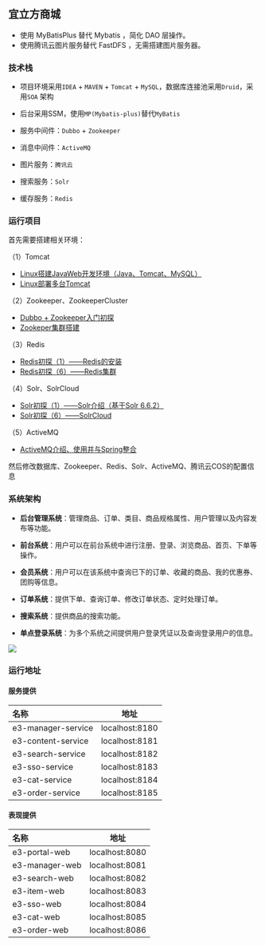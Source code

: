 ## 宜立方商城

- 使用 MyBatisPlus 替代 Mybatis ，简化 DAO 层操作。
- 使用腾讯云图片服务替代 FastDFS ，无需搭建图片服务器。

### 技术栈

- 项目环境采用`IDEA` + `MAVEN` + `Tomcat` + `MySQL`，数据库连接池采用`Druid`，采用`SOA` 架构

- 后台采用SSM，使用`MP(Mybatis-plus)`替代`MyBatis`

- 服务中间件：`Dubbo` + `Zookeeper`

- 消息中间件：`ActiveMQ`

- 图片服务：`腾讯云`

- 搜索服务：`Solr`

- 缓存服务：`Redis`

### 运行项目

首先需要搭建相关环境：

（1）Tomcat
- [Linux搭建JavaWeb开发环境（Java、Tomcat、MySQL）](https://blog.csdn.net/yuanlaijike/article/details/78877830)
- [Linux部署多台Tomcat](https://blog.csdn.net/yuanlaijike/article/details/79692794)
 
（2）Zookeeper、ZookeeperCluster
- [Dubbo + Zookeeper入门初探](https://blog.csdn.net/yuanlaijike/article/details/79654183)
- [Zookeper集群搭建](https://blog.csdn.net/yuanlaijike/article/details/79916792)

（3）Redis
- [Redis初探（1）——Redis的安装](https://blog.csdn.net/yuanlaijike/article/details/79383242)
- [Redis初探（6）——Redis集群](https://blog.csdn.net/yuanlaijike/article/details/79860099)

（4）Solr、SolrCloud
- [Solr初探（1）——Solr介绍（基于Solr 6.6.2）](https://blog.csdn.net/yuanlaijike/article/details/79465627)
- [Solr初探（6）——SolrCloud](https://blog.csdn.net/yuanlaijike/article/details/79919301)

（5）ActiveMQ
- [ActiveMQ介绍、使用并与Spring整合](https://blog.csdn.net/yuanlaijike/article/details/79950330)

然后修改数据库、Zookeeper、Redis、Solr、ActiveMQ、腾讯云COS的配置信息

### 系统架构

- **后台管理系统**：管理商品、订单、类目、商品规格属性、用户管理以及内容发布等功能。

- **前台系统**：用户可以在前台系统中进行注册、登录、浏览商品、首页、下单等操作。

- **会员系统**：用户可以在该系统中查询已下的订单、收藏的商品、我的优惠券、团购等信息。

- **订单系统**：提供下单、查询订单、修改订单状态、定时处理订单。

- **搜索系统**：提供商品的搜索功能。

- **单点登录系统**：为多个系统之间提供用户登录凭证以及查询登录用户的信息。

![](https://raw.githubusercontent.com/ZzXxL1994/e3mall/master/jiagou.png)

### 运行地址

#### 服务提供

|名称|地址|
|:---|:---:|
|e3-manager-service|localhost:8180|
|e3-content-service|localhost:8181|
|e3-search-service|localhost:8182|
|e3-sso-service|localhost:8183|
|e3-cat-service|localhost:8184|
|e3-order-service|localhost:8185|

#### 表现提供

|名称|地址|
|:---|:---:|
|e3-portal-web|localhost:8080|
|e3-manager-web|localhost:8081|
|e3-search-web|localhost:8082|
|e3-item-web|localhost:8083|
|e3-sso-web|localhost:8084|
|e3-cat-web|localhost:8085|
|e3-order-web|localhost:8086|